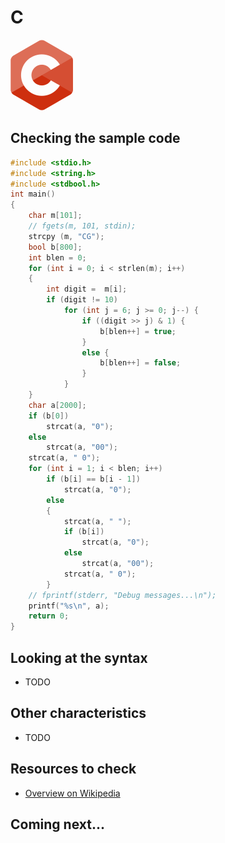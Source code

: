 # C

![C](../pic/C.png)

## Checking the sample code

```C runnable
#include <stdio.h>
#include <string.h>
#include <stdbool.h>
int main()
{
    char m[101];
    // fgets(m, 101, stdin);
    strcpy (m, "CG");
    bool b[800];
    int blen = 0;
    for (int i = 0; i < strlen(m); i++)
    {
        int digit =  m[i];
        if (digit != 10)
            for (int j = 6; j >= 0; j--) {
                if ((digit >> j) & 1) {
                    b[blen++] = true;
                }
                else {
                    b[blen++] = false;
                }
            }
    }
    char a[2000];
    if (b[0])
        strcat(a, "0");
    else
        strcat(a, "00");
    strcat(a, " 0");
    for (int i = 1; i < blen; i++)
        if (b[i] == b[i - 1])
            strcat(a, "0");
        else
        {
            strcat(a, " ");
            if (b[i])
                strcat(a, "0");
            else
                strcat(a, "00");
            strcat(a, " 0");
        }
    // fprintf(stderr, "Debug messages...\n");
    printf("%s\n", a);
    return 0;
}
```

## Looking at the syntax

- TODO

## Other characteristics

- TODO

## Resources to check

- [Overview on Wikipedia](https://en.wikipedia.org/wiki/C_(programming_language))

## Coming next...

